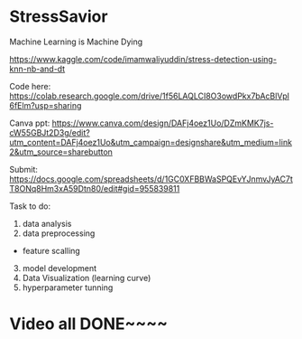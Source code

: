 # StressSavior
Machine Learning is Machine Dying

https://www.kaggle.com/code/imamwaliyuddin/stress-detection-using-knn-nb-and-dt

Code here: https://colab.research.google.com/drive/1f56LAQLCI8O3owdPkx7bAcBlVpl6fElm?usp=sharing

Canva ppt: https://www.canva.com/design/DAFj4oez1Uo/DZmKMK7js-cW55GBJt2D3g/edit?utm_content=DAFj4oez1Uo&utm_campaign=designshare&utm_medium=link2&utm_source=sharebutton

Submit: https://docs.google.com/spreadsheets/d/1GC0XFBBWaSPQEvYJnmvJyAC7tT8ONq8Hm3xA59Dtn80/edit#gid=955839811

Task to do:
1. data analysis
2. data preprocessing
- feature scalling
3. model development
4. Data Visualization (learning curve)
5. hyperparameter tunning

# Video all DONE~~~~
